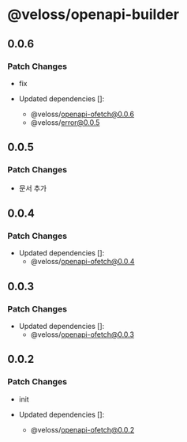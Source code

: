 # @veloss/openapi-builder

## 0.0.6

### Patch Changes

- fix

- Updated dependencies []:
  - @veloss/openapi-ofetch@0.0.6
  - @veloss/error@0.0.5

## 0.0.5

### Patch Changes

- 문서 추가

## 0.0.4

### Patch Changes

- Updated dependencies []:
  - @veloss/openapi-ofetch@0.0.4

## 0.0.3

### Patch Changes

- Updated dependencies []:
  - @veloss/openapi-ofetch@0.0.3

## 0.0.2

### Patch Changes

- init

- Updated dependencies []:
  - @veloss/openapi-ofetch@0.0.2
